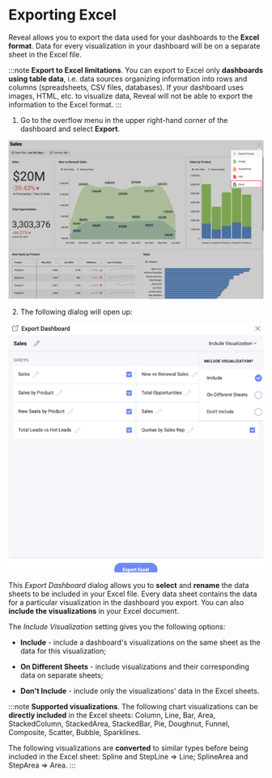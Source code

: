 # Exporting Excel

Reveal allows you to export the data used for your dashboards to the
**Excel format**. Data for every visualization in your dashboard will be
on a separate sheet in the Excel file.

:::note
**Export to Excel limitations**. You can export to Excel only **dashboards using table data**, i.e. data sources organizing information into rows and columns (spreadsheets, CSV files, databases). If your dashboard uses images, HTML, etc. to visualize data, Reveal will not be able to export the information to the Excel format.
:::
1.  Go to the overflow menu in the upper right-hand corner of the
    dashboard and select **Export**.

![Export option in the overflow menu](images/export-option-excel.png)

2. The following dialog will open up:

![Settings for Excel spreadsheet in the Export Dashboard menu](images/export-dashboard-as-excel.png)

This *Export Dashboard* dialog allows you to **select** and **rename**
the data sheets to be included in your Excel file. Every data sheet
contains the data for a particular visualization in the dashboard you
export. You can also **include the visualizations** in your Excel
document.

The *Include Visualization* setting gives you the following options:

- **Include** - include a dashboard's visualizations on the same sheet
  as the data for this visualization;

- **On Different Sheets** - include visualizations and their
  corresponding data on separate sheets;

- **Don't Include** - include only the visualizations' data in the
  Excel sheets.

:::note
**Supported visualizations**. The following chart visualizations can be **directly included** in the Excel sheets: Column, Line, Bar, Area, StackedColumn, StackedArea, StackedBar, Pie, Doughnut, Funnel, Composite, Scatter, Bubble, Sparklines.

The following visualizations are **converted** to similar types before being included in the Excel sheet: Spline and StepLine ⇒ Line; SplineArea and StepArea ⇒ Area.
:::